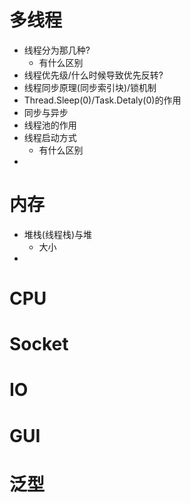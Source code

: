 # 多线程 #

- 线程分为那几种?
	- 有什么区别
- 线程优先级/什么时候导致优先反转?
- 线程同步原理(同步索引块)/锁机制
- Thread.Sleep(0)/Task.Detaly(0)的作用
- 同步与异步
- 线程池的作用
- 线程启动方式
	- 有什么区别
- 

# 内存 #

- 堆栈(线程栈)与堆
	- 大小
- 

# CPU #

# Socket #

# IO #

# GUI #

# 泛型 #